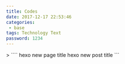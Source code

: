 ```yaml
---
title: Codes
date: 2017-12-17 22:53:46
categories: 
 - base
tags: Technology Text
password: 1234
---
```

<div id="container"></div>
<link rel="stylesheet" href="https://imsun.github.io/gitment/style/default.css">
<script src="https://imsun.github.io/gitment/dist/gitment.browser.js"></script>
<script>
var gitment = new Gitment({
  id: 'Codes', // 可选。默认为 location.href
  owner: '19769188',
  repo: 'git@github.com:z1097955019/z1097955019.github.io.git',
  oauth: {
    client_id: '你的 client ID',
    client_secret: '你的 client secret',
  },
})
gitment.render('container')
</script>
> ````
  hexo new page title
  hexo new post title
  ```